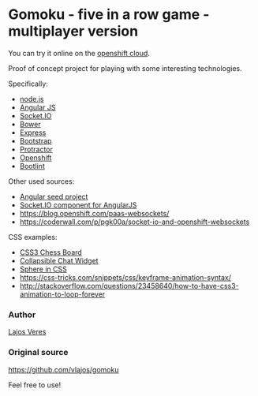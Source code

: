 # Gomoku - five in a row game - multiplayer version

You can try it online on the [openshift cloud](http://gomoku-lajosveres.rhcloud.com/).

Proof of concept project for playing with some interesting technologies.

Specifically:

 * [node.js](https://nodejs.org/en/)
 * [Angular JS](https://angularjs.org/)
 * [Socket.IO](http://socket.io/)
 * [Bower](http://bower.io)
 * [Express](http://expressjs.com/)
 * [Bootstrap](http://getbootstrap.com/)
 * [Protractor](https://angular.github.io/protractor/#/)
 * [Openshift](https://www.openshift.com/)
 * [Bootlint](https://github.com/twbs/bootlint)

Other used sources:
 * [Angular seed project](https://github.com/angular/angular-seed)
 * [Socket.IO component for AngularJS](https://github.com/btford/angular-socket-io)
 * https://blog.openshift.com/paas-websockets/
 * https://coderwall.com/p/pgk00a/socket-io-and-openshift-websockets

CSS examples:
 * [CSS3 Chess Board](http://designindevelopment.com/css/css3-chess-board/)
 * [Collapsible Chat Widget](http://bootsnipp.com/snippets/featured/collapsible-chat-widget)
 * [Sphere in CSS](http://www.cssnewbie.com/making-a-sphere-in-css/)
 * https://css-tricks.com/snippets/css/keyframe-animation-syntax/
 * http://stackoverflow.com/questions/23458640/how-to-have-css3-animation-to-loop-forever

### Author

[Lajos Veres](http://lajosveres.com/)

### Original source

https://github.com/vlajos/gomoku

Feel free to use!
